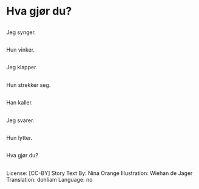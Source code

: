 # Hva gjør du?

##
Jeg synger.

##
Hun vinker.

##
Jeg klapper.

##
Hun strekker seg.

##
Han kaller.

##
Jeg svarer.

##
Hun lytter.

##
Hva gjør du?

##
License: [CC-BY]
Story Text By: Nina Orange
Illustration: Wiehan de Jager
Translation: dohliam
Language: no
